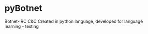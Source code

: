 # pyBotnet
Botnet-IRC C&amp;C Created in python language, developed for language learning - testing
